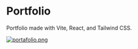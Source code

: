 # Portfolio
Portfolio made with Vite, React, and Tailwind CSS.

[![portafolio.png](https://i.postimg.cc/K8PyKQgD/portafolio.png)](https://postimg.cc/w1jrZX21)
